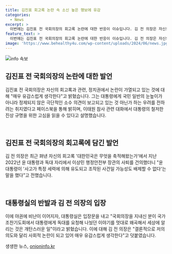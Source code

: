 ```yaml
---
title: 김진표 회고록 논란 속 소신 높은 행보에 유감
categories:
  - News
excerpt: >
  이번에는 김진표 전 국회의장의 회고록 논란에 대한 반응이 이슈입니다. 김 전 의장은 자신의 페이스북을 통해 대통령에게 나눈 대화 내용이 왜곡된 것에 대해 유감을 표명했습니다. 이에 대통령실은 김 전 의장의 발언을 비판하며, 회고록 관련 논란이 이의를 제기했습니다. 김 전 의장과 대통령 간의 대화 내용을 둘러싼 논란이 계속되고 있습니다.
feature_text: >
  이번에는 김진표 전 국회의장의 회고록 논란에 대한 반응이 이슈입니다. 김 전 의장은 자신의 페이스북을 통해 대통령에게 나눈 대화 내용이 왜곡된 것에 대해 유감을 표명했습니다. 이에 대통령실은 김 전 의장의 발언을 비판하며, 회고록 관련 논란이 이의를 제기했습니다. 김 전 의장과 대통령 간의 대화 내용을 둘러싼 논란이 계속되고 있습니다.
image: 'https://www.behealthy4u.com/wp-content/uploads/2024/06/news.jpg'
---
```


<p><img src="https://www.behealthy4u.com/wp-content/uploads/2024/06/news.jpg" alt="info 속보" /></p>

<h2 data-ke-size="size26">김진표 전 국회의장의 논란에 대한 발언</h2>

<p>김진표 전 국회의장은 자신의 회고록과 관련, 정치권에서 논란이 가열되고 있는 것에 대해 "매우 유감스럽게 생각한다"고 밝혔습니다. 그는 대통령에게 국민 일반의 눈높이가 아니라 정제되지 않은 극단적인 소수 의견이 보고되고 있는 것 아닌가 하는 우려를 전하려는 취지였다고 페이스북을 통해 밝히며, 이태원 참사 관련 대화에서 대통령의 철저한 진상 규명을 위한 고심을 읽을 수 있다고 설명했습니다.</p>

<p data-ke-size="size16">&nbsp;</p>

<h2 data-ke-size="size26">김진표 전 국회의장의 회고록에 담긴 발언</h2>

<p>김 전 의장은 최근 펴낸 자신의 회고록 '대한민국은 무엇을 축적해왔는가'에서 지난 2022년 윤 대통령과 독대 자리에서 이상민 행정안전부 장관의 사퇴를 건의했더니 "윤 대통령이 '사고가 특정 세력에 의해 유도되고 조작된 사건일 가능성도 배제할 수 없다'는 말을 했다"고 전했습니다.</p>

<p data-ke-size="size16">&nbsp;</p>

<h2 data-ke-size="size26">대통령실의 반발과 김 전 의장의 입장</h2>

<p>이에 야권에 비난이 이어지자, 대통령실은 입장문을 내고 "국회의장을 지내신 분이 국가조찬기도회에서 대통령에게 독대를 요청해 나눴던 이야기를 멋대로 왜곡해서 세상에 알리는 것은 개탄스러운 일"이라고 밝혔습니다. 이에 대해 김 전 의장은 "결론적으로 저의 의도와 달리 사회적 논란이 되고 있어 매우 유감스럽게 생각한다"고 덧붙였습니다.</p>
생생한 뉴스, <a href="https://onioninfo.kr" rel="dofollow">onioninfo.kr</a>


